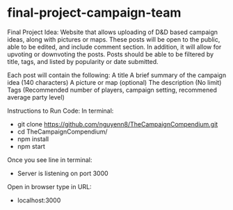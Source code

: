 ﻿# final-project-campaign-team

Final Project Idea:
Website that allows uploading of D&D based campaign ideas, along with pictures or maps.  These posts will be open to the public, able to be edited, and include comment section.  In addition, it will allow for upvoting or downvoting the posts.
Posts should be able to be filtered by title, tags, and listed by popularity or date submitted.

Each post will contain the following:
A title
A brief summary of the campaign idea (140 characters)
A picture or map (optional)
The description (No limit)
Tags (Recommended number of players, campaign setting, recommened average party level)

Instructions to Run Code:
In terminal:
- git clone https://github.com/nguyenn8/TheCampaignCompendium.git
- cd TheCampaignCompendium/
- npm install
- npm start

Once you see line in terminal: 
- Server is listening on port 3000

Open in browser type in URL:
- localhost:3000
